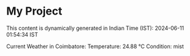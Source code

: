 # My Project

This content is dynamically generated in Indian Time (IST): 2024-06-11 01:54:34 IST


Current Weather in Coimbatore:
Temperature: 24.88 °C
Condition: mist

